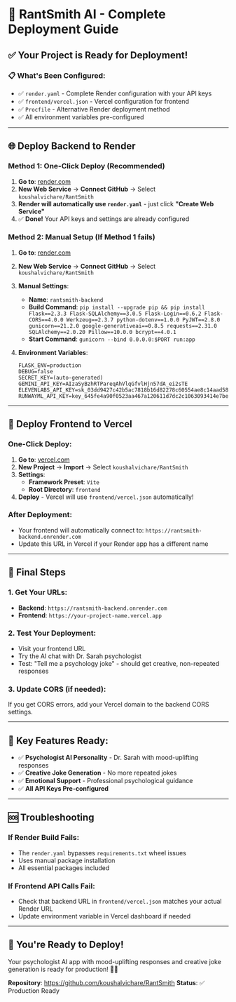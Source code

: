 # 🚀 RantSmith AI - Complete Deployment Guide

## ✅ Your Project is Ready for Deployment!

### 📋 What's Been Configured:
- ✅ `render.yaml` - Complete Render configuration with your API keys
- ✅ `frontend/vercel.json` - Vercel configuration for frontend
- ✅ `Procfile` - Alternative Render deployment method
- ✅ All environment variables pre-configured

---

## 🌐 Deploy Backend to Render

### Method 1: One-Click Deploy (Recommended)
1. **Go to**: [render.com](https://render.com)
2. **New Web Service** → **Connect GitHub** → Select `koushalvichare/RantSmith`
3. **Render will automatically use `render.yaml`** - just click **"Create Web Service"**
4. ✅ **Done!** Your API keys and settings are already configured

### Method 2: Manual Setup (If Method 1 fails)
1. **Go to**: [render.com](https://render.com)
2. **New Web Service** → **Connect GitHub** → Select `koushalvichare/RantSmith`
3. **Manual Settings**:
   - **Name**: `rantsmith-backend`
   - **Build Command**: `pip install --upgrade pip && pip install Flask==2.3.3 Flask-SQLAlchemy==3.0.5 Flask-Login==0.6.2 Flask-CORS==4.0.0 Werkzeug==2.3.7 python-dotenv==1.0.0 PyJWT==2.8.0 gunicorn==21.2.0 google-generativeai==0.8.5 requests==2.31.0 SQLAlchemy==2.0.20 Pillow==10.0.0 bcrypt==4.0.1`
   - **Start Command**: `gunicorn --bind 0.0.0.0:$PORT run:app`

4. **Environment Variables**:
   ```
   FLASK_ENV=production
   DEBUG=false
   SECRET_KEY=(auto-generated)
   GEMINI_API_KEY=AIzaSyBzhRTPareqAhVlqGfvlHjn57dA_ei2sTE
   ELEVENLABS_API_KEY=sk_03dd9427c42b5ac7818b16d82278c60554ae8c14aad586a4
   RUNWAYML_API_KEY=key_645fe4a90f0523aa467a120611d7dc2c1063093414e7be0d3055d350601d4fe56b48c133438dac13b40ee4870a9c4dcebfbe42116aaeb21b0f944502d8b05bf9
   ```

---

## 🎨 Deploy Frontend to Vercel

### One-Click Deploy:
1. **Go to**: [vercel.com](https://vercel.com)
2. **New Project** → **Import** → Select `koushalvichare/RantSmith`
3. **Settings**:
   - **Framework Preset**: `Vite`
   - **Root Directory**: `frontend`
4. **Deploy** - Vercel will use `frontend/vercel.json` automatically!

### After Deployment:
- Your frontend will automatically connect to: `https://rantsmith-backend.onrender.com`
- Update this URL in Vercel if your Render app has a different name

---

## 🔗 Final Steps

### 1. Get Your URLs:
- **Backend**: `https://rantsmith-backend.onrender.com`
- **Frontend**: `https://your-project-name.vercel.app`

### 2. Test Your Deployment:
- Visit your frontend URL
- Try the AI chat with Dr. Sarah psychologist
- Test: "Tell me a psychology joke" - should get creative, non-repeated responses

### 3. Update CORS (if needed):
If you get CORS errors, add your Vercel domain to the backend CORS settings.

---

## 🎯 Key Features Ready:
- ✅ **Psychologist AI Personality** - Dr. Sarah with mood-uplifting responses
- ✅ **Creative Joke Generation** - No more repeated jokes
- ✅ **Emotional Support** - Professional psychological guidance
- ✅ **All API Keys Pre-configured**

---

## 🆘 Troubleshooting

### If Render Build Fails:
- The `render.yaml` bypasses `requirements.txt` wheel issues
- Uses manual package installation
- All essential packages included

### If Frontend API Calls Fail:
- Check that backend URL in `frontend/vercel.json` matches your actual Render URL
- Update environment variable in Vercel dashboard if needed

---

## 🎉 You're Ready to Deploy!

Your psychologist AI app with mood-uplifting responses and creative joke generation is ready for production! 🧠✨

**Repository**: https://github.com/koushalvichare/RantSmith
**Status**: ✅ Production Ready
